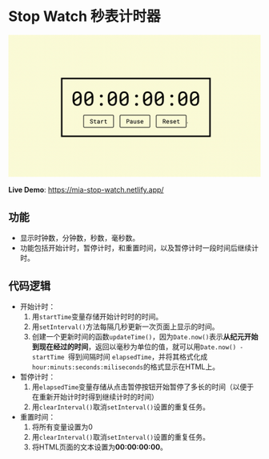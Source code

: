# Stop Watch 秒表计时器
![](stop-watch.png)

**Live Demo**: https://mia-stop-watch.netlify.app/ 

## 功能
- 显示时钟数，分钟数，秒数，毫秒数。
- 功能包括开始计时，暂停计时，和重置时间，以及暂停计时一段时间后继续计时。

## 代码逻辑
- 开始计时：
    1. 用`startTime`变量存储开始计时时的时间。
    2. 用`setInterval()`方法每隔几秒更新一次页面上显示的时间。
    4. 创建一个更新时间的函数`updateTime()`，因为`Date.now()`表示**从纪元开始到现在经过的时间**，返回以毫秒为单位的值，就可以用`Date.now() - startTime `得到间隔时间 `elapsedTime`，并将其格式化成`hour:minuts:seconds:miliseconds`的格式显示在HTML上。
- 暂停计时：
    1. 用`elapsedTime`变量存储从点击暂停按钮开始暂停了多长的时间（以便于在重新开始计时时得到继续计时的时间）
    2. 用`clearInterval()`取消`setInterval()`设置的重复任务。
- 重置时间：
    1. 将所有变量设置为0
    2. 用`clearInterval()`取消`setInterval()`设置的重复任务。
    3. 将HTML页面的文本设置为**00:00:00:00**。